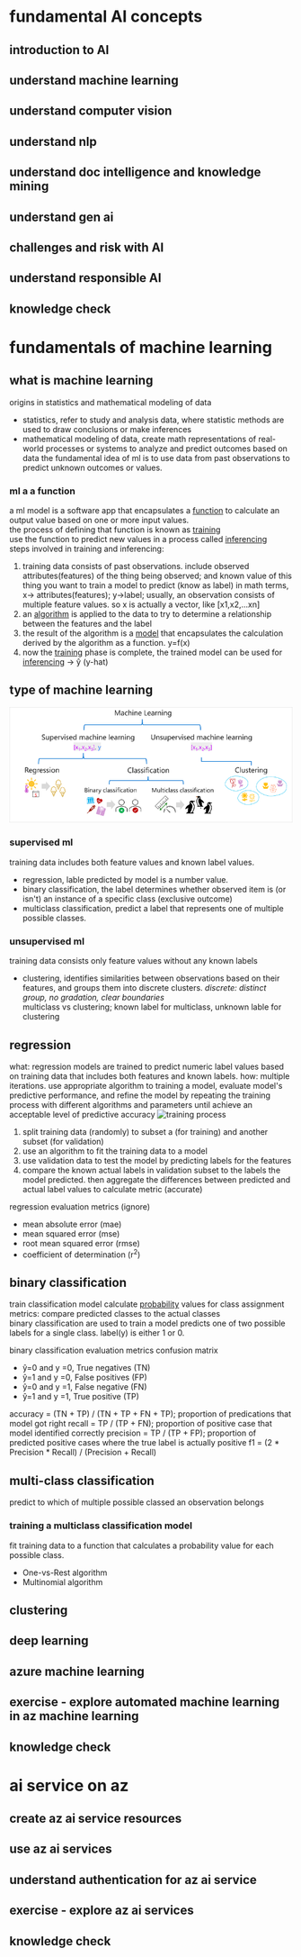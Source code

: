 
# fundamental AI concepts
## introduction to AI
## understand machine learning
## understand computer vision
## understand nlp
## understand doc intelligence and knowledge mining
## understand gen ai
## challenges and risk with AI
## understand responsible AI
## knowledge check

# fundamentals of machine learning
## what is machine learning
origins in statistics and mathematical modeling of data 
- statistics, refer to study and analysis data, where statistic methods are used to draw conclusions or make inferences 
- mathematical modeling of data, create math representations of real-world processes or systems to analyze and predict outcomes based on data
the fundamental idea of ml is to use data from past observations to predict unknown outcomes or values. 
### ml a a function 
a ml model is a software app that encapsulates a <u>function</u> to calculate an output value based on one or more input values. <br>
the process of defining that function is known as <u>training</u> <br>
use the function to predict new values in a process called <u>inferencing</u><br>
steps involved in training and inferencing:
1. training data consists of past observations. include observed attributes(features) of the thing being observed; and known value of this thing you want to train a model to predict (know as label)
in math terms, x-> attributes(features); y->label; usually, an observation consists of multiple feature values. so x is actually a vector, like [x1,x2,...xn]
2. an <u>algorithm</u> is applied to the data to try to determine a relationship between the features and the label
3. the result of the algorithm is a <u>model</u> that encapsulates the calculation derived by the algorithm as a function. y=f(x)
4. now the <u>training</u> phase is complete, the trained model can be used for <u>inferencing</u> -> ŷ (y-hat)

## type of machine learning
![types](../imgs/machine-learning-types.png)
### supervised ml
training data includes both feature values and known label values.
- regression, lable predicted by model is a number value. 
- binary classification, the label determines whether observed item is (or isn't) an instance of a specific class (exclusive outcome)
- multiclass classification, predict a label that represents one of multiple possible classes.  
### unsupervised ml
training data consists only feature values without any known labels
- clustering, identifies similarities between observations based on their features, and groups them into discrete clusters. 
<i>discrete: distinct group, no gradation, clear boundaries</i><br>
multiclass vs clustering; known label for multiclass, unknown lable for clustering  

## regression
what: regression models are trained to predict numeric label values based on training data that includes both features and known labels.
how: multiple iterations. use appropriate algorithm to training a model, evaluate model's predictive performance, and refine the model by repeating the training process with different algorithms and parameters until achieve an acceptable level of predictive accuracy 
![training process](https://learn.microsoft.com/en-us/training/wwl-data-ai/fundamentals-machine-learning/media/supervised-training.png)
1. split training data (randomly) to subset a (for training) and another subset (for validation)
2. use an algorithm to fit the training data to a model
3. use validation data to test the model by predicting labels for the features 
4. compare the known actual labels in validation subset to the labels the model predicted. then aggregate the differences between predicted and actual label values to calculate metric (accurate)

regression evaluation metrics (ignore)
- mean absolute error (mae)
- mean squared error (mse)
- root mean squared error (rmse)
- coefficient of determination (r<sup>2</sup>)

## binary classification
train classification model calculate <u>probability</u> values for class assignment
metrics: compare predicted classes to the actual classes<br>
binary classification are used to train a model predicts one of two possible labels for a single class. label(y) is either 1 or 0.

binary classification evaluation metrics 
confusion matrix
- ŷ=0 and y =0, True negatives (TN)
- ŷ=1 and y =0, False positives (FP)
- ŷ=0 and y =1, False negative (FN)
- ŷ=1 and y =1, True positive (TP)

accuracy = (TN + TP) / (TN + TP + FN + TP); proportion of predications that model got right
recall = TP / (TP + FN); proportion of positive case that model identified correctly
precision = TP / (TP + FP); proportion of predicted positive cases where the true label is actually positive
f1 = (2 * Precision * Recall) / (Precision + Recall)

## multi-class classification
predict to which of multiple possible classed an observation belongs

### training a multiclass classification model
fit training data to a function that calculates a probability value for each possible class.
- One-vs-Rest algorithm
- Multinomial algorithm 

## clustering
## deep learning
## azure machine learning
## exercise - explore automated machine learning in az machine learning 
## knowledge check 

# ai service on az
## create az ai service resources
## use az ai services
## understand authentication for az ai service
## exercise - explore az ai services
## knowledge check